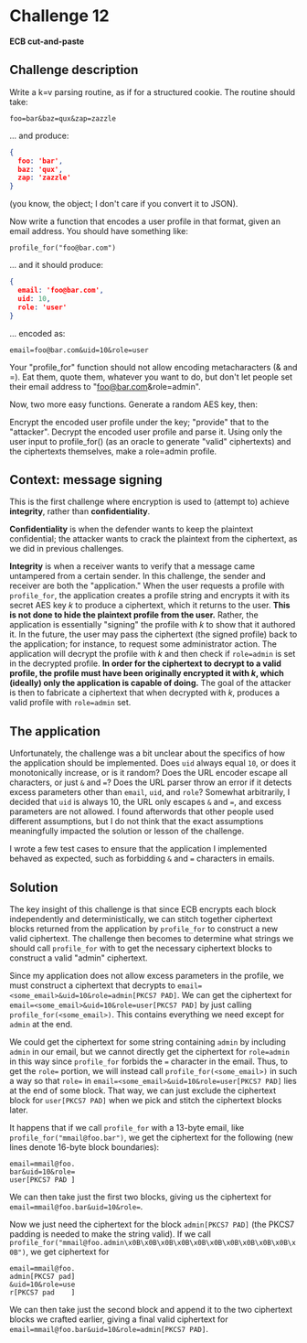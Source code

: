 # Challenge 12

**ECB cut-and-paste**

## Challenge description

Write a k=v parsing routine, as if for a structured cookie. The routine should take:

```
foo=bar&baz=qux&zap=zazzle
```

... and produce:

```json
{
  foo: 'bar',
  baz: 'qux',
  zap: 'zazzle'
}
```

(you know, the object; I don't care if you convert it to JSON).

Now write a function that encodes a user profile in that format, given an email address. You should have something like:

```
profile_for("foo@bar.com")
```

... and it should produce:

```json
{
  email: 'foo@bar.com',
  uid: 10,
  role: 'user'
}
```

... encoded as:

```
email=foo@bar.com&uid=10&role=user
```

Your "profile_for" function should not allow encoding metacharacters (& and =). Eat them, quote them, whatever you want to do, but don't let people set their email address to "foo@bar.com&role=admin".

Now, two more easy functions. Generate a random AES key, then:

Encrypt the encoded user profile under the key; "provide" that to the "attacker".
Decrypt the encoded user profile and parse it.
Using only the user input to profile_for() (as an oracle to generate "valid" ciphertexts) and the ciphertexts themselves, make a role=admin profile.

## Context: message signing

This is the first challenge where encryption is used to (attempt to) achieve **integrity**, rather than **confidentiality**.

**Confidentiality** is when the defender wants to keep the plaintext confidential; the attacker wants to crack the plaintext from the ciphertext, as we did in previous challenges.

**Integrity** is when a receiver wants to verify that a message came untampered from a certain sender. In this challenge, the sender and receiver are both the "application." When the user requests a profile with `profile_for`, the application creates a profile string and encrypts it with its secret AES key $k$ to produce a ciphertext, which it returns to the user. **This is not done to hide the plaintext profile from the user.** Rather, the application is essentially "signing" the profile with $k$ to show that it authored it. In the future, the user may pass the ciphertext (the signed profile) back to the application; for instance, to request some administrator action. The application will decrypt the profile with $k$ and then check if `role=admin` is set in the decrypted profile. **In order for the ciphertext to decrypt to a valid profile, the profile must have been originally encrypted it with $k$, which (ideally) only the application is capable of doing.** The goal of the attacker is then to fabricate a ciphertext that when decrypted with $k$, produces a valid profile with `role=admin` set.

<!-- From the application's point of view, this ciphertext would -->

<!-- This would allow the attacker to pretend as though they previously obtained a signed profile with `role=admin` from the application and thus preform . -->

## The application

Unfortunately, the challenge was a bit unclear about the specifics of how the application should be implemented. Does `uid` always equal `10`, or does it monotonically increase, or is it random? Does the URL encoder escape all characters, or just `&` and `=`? Does the URL parser throw an error if it detects excess parameters other than `email`, `uid`, and `role`? Somewhat arbitrarily, I decided that `uid` is always 10, the URL only escapes `&` and `=`, and excess parameters are not allowed. I found afterwords that other people used different assumptions, but I do not think that the exact assumptions meaningfully impacted the solution or lesson of the challenge.

I wrote a few test cases to ensure that the application I implemented behaved as expected, such as forbidding `&` and `=` characters in emails.

## Solution

The key insight of this challenge is that since ECB encrypts each block independently and deterministically, we can stitch together ciphertext blocks returned from the application by `profile_for` to construct a new valid ciphertext. The challenge then becomes to determine what strings we should call `profile_for` with to get the necessary ciphertext blocks to construct a valid "admin" ciphertext.

Since my application does not allow excess parameters in the profile, we must construct a ciphertext that decrypts to `email=<some_email>&uid=10&role=admin[PKCS7 PAD]`. We can get the ciphertext for `email=<some_email>&uid=10&role=user[PKCS7 PAD]` by just calling `profile_for(<some_email>)`. This contains everything we need except for `admin` at the end.

We could get the ciphertext for some string containing `admin` by including `admin` in our email, but we cannot directly get the ciphertext for `role=admin` in this way since `profile_for` forbids the `=` character in the email. Thus, to get the `role=` portion, we will instead call `profile_for(<some_email>)` in such a way so that `role=` in `email=<some_email>&uid=10&role=user[PKCS7 PAD]` lies at the end of some block. That way, we can just exclude the ciphertext block for `user[PKCS7 PAD]` when we pick and stitch the ciphertext blocks later.

It happens that if we call `profile_for` with a 13-byte email, like `profile_for("mmail@foo.bar")`, we get the ciphertext for the following (new lines denote 16-byte block boundaries):

```
email=mmail@foo.
bar&uid=10&role=
user[PKCS7 PAD ]
```

We can then take just the first two blocks, giving us the ciphertext for `email=mmail@foo.bar&uid=10&role=`.

Now we just need the ciphertext for the block `admin[PKCS7 PAD]` (the PKCS7 padding is needed to make the string valid). If we call `profile_for("mmail@foo.admin\x0B\x0B\x0B\x0B\x0B\x0B\x0B\x0B\x0B\x0B\x0B")`, we get ciphertext for

```
email=mmail@foo. 
admin[PKCS7 pad]
&uid=10&role=use
r[PKCS7 pad    ]
```

We can then take just the second block and append it to the two ciphertext blocks we crafted earlier, giving a final valid ciphertext for `email=mmail@foo.bar&uid=10&role=admin[PKCS7 PAD]`.